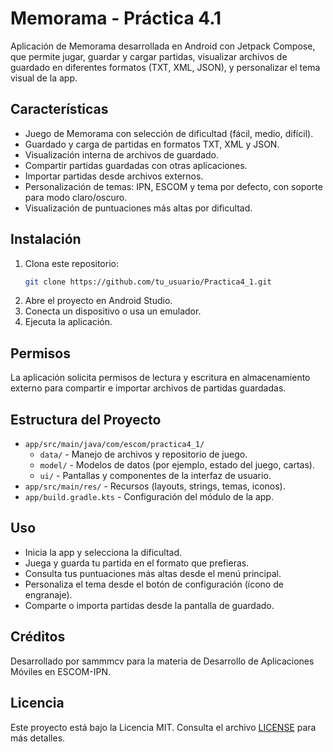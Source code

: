 # Memorama - Práctica 4.1

Aplicación de Memorama desarrollada en Android con Jetpack Compose, que permite jugar, guardar y cargar partidas, visualizar archivos de guardado en diferentes formatos (TXT, XML, JSON), y personalizar el tema visual de la app.

## Características

- Juego de Memorama con selección de dificultad (fácil, medio, difícil).
- Guardado y carga de partidas en formatos TXT, XML y JSON.
- Visualización interna de archivos de guardado.
- Compartir partidas guardadas con otras aplicaciones.
- Importar partidas desde archivos externos.
- Personalización de temas: IPN, ESCOM y tema por defecto, con soporte para modo claro/oscuro.
- Visualización de puntuaciones más altas por dificultad.

## Instalación

1. Clona este repositorio:
    ```bash
    git clone https://github.com/tu_usuario/Practica4_1.git
    ```
2. Abre el proyecto en Android Studio.
3. Conecta un dispositivo o usa un emulador.
4. Ejecuta la aplicación.

## Permisos

La aplicación solicita permisos de lectura y escritura en almacenamiento externo para compartir e importar archivos de partidas guardadas.

## Estructura del Proyecto

- `app/src/main/java/com/escom/practica4_1/`
  - `data/` - Manejo de archivos y repositorio de juego.
  - `model/` - Modelos de datos (por ejemplo, estado del juego, cartas).
  - `ui/` - Pantallas y componentes de la interfaz de usuario.
- `app/src/main/res/` - Recursos (layouts, strings, temas, iconos).
- `app/build.gradle.kts` - Configuración del módulo de la app.

## Uso

- Inicia la app y selecciona la dificultad.
- Juega y guarda tu partida en el formato que prefieras.
- Consulta tus puntuaciones más altas desde el menú principal.
- Personaliza el tema desde el botón de configuración (ícono de engranaje).
- Comparte o importa partidas desde la pantalla de guardado.

## Créditos

Desarrollado por sammmcv para la materia de Desarrollo de Aplicaciones Móviles en ESCOM-IPN.

## Licencia

Este proyecto está bajo la Licencia MIT. Consulta el archivo [LICENSE](LICENSE) para más detalles.
